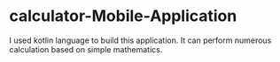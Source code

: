 # calculator-Mobile-Application


I used kotlin language to build this application.
It can perform numerous calculation based on simple mathematics.
